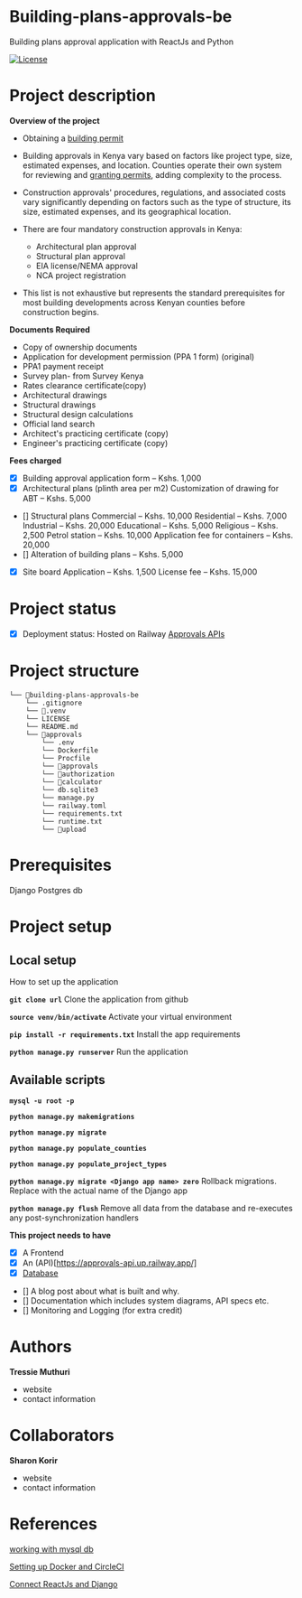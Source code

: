 # Building-plans-approvals-be
Building plans approval application with ReactJs and Python

[![License](https://img.shields.io/badge/License-Apache_2.0-blue.svg)](https://opensource.org/licenses/Apache-2.0)

# Project description

**Overview of the project**
- Obtaining a [building permit](https://buildhub.aak.or.ke/approval)
- Building approvals in Kenya vary based on factors like project type, size, estimated expenses, and location. Counties operate their own system for reviewing and [granting permits](https://www.buyrentkenya.com/discover/step-by-step-process-of-obtaining-building-permits-in-kenya#:~:text=There%20are%20four%20mandatory%20construction,EIA%20license%2FNEMA%20approval), adding complexity to the process.
- Construction approvals' procedures, regulations, and associated costs vary significantly depending on factors such as the type of structure, its size, estimated expenses, and its geographical location.
- There are four mandatory construction approvals in Kenya:
    - Architectural plan approval
    - Structural plan approval
    - EIA license/NEMA approval
    - NCA project registration

- This list is not exhaustive but represents the standard prerequisites for most building developments across Kenyan counties before construction begins.

**Documents Required**

- Copy of ownership documents
- Application for development permission (PPA 1 form) (original)
- PPA1 payment receipt
- Survey plan- from Survey Kenya
- Rates clearance certificate(copy)
- Architectural drawings 
- Structural drawings 
- Structural design calculations 
- Official land search 
- Architect's practicing certificate (copy)
- Engineer's practicing certificate (copy)

**Fees charged**

* [x] Building approval application form – Kshs. 1,000
* [x] Architectural plans (plinth area per m2)
    Customization of drawing for ABT – Kshs. 5,000
* [] Structural plans
    Commercial – Kshs. 10,000
    Residential – Kshs. 7,000
    Industrial – Kshs. 20,000
    Educational – Kshs. 5,000
    Religious – Kshs. 2,500
    Petrol station – Kshs. 10,000
    Application fee for containers – Kshs. 20,000
* [] Alteration of building plans – Kshs. 5,000
* [x] Site board 
    Application  – Kshs. 1,500
    License fee  – Kshs. 15,000

# Project status
* [x] Deployment status: Hosted on Railway [Approvals APIs](https://approvals-api.up.railway.app/)

# Project structure
```
└── 📁building-plans-approvals-be
    └── .gitignore
    └── 📁.venv
    └── LICENSE
    └── README.md
    └── 📁approvals
        └── .env
        └── Dockerfile
        └── Procfile
        └── 📁approvals
        └── 📁authorization
        └── 📁calculator
        └── db.sqlite3
        └── manage.py
        └── railway.toml
        └── requirements.txt
        └── runtime.txt
        └── 📁upload
```

# Prerequisites
Django
Postgres db


# Project setup
## Local setup
How to set up the application

**`git clone url`**
Clone the application from github

**`source venv/bin/activate`**
Activate your virtual environment

**`pip install -r requirements.txt`**
Install the app requirements

**`python manage.py runserver`**
Run the application

## Available scripts

**`mysql -u root -p`**

**`python manage.py makemigrations`**

**`python manage.py migrate`**

**`python manage.py populate_counties`**

**`python manage.py populate_project_types`**

**`python manage.py migrate <Django app name> zero`**
Rollback migrations.\
Replace with the actual name of the Django app

**`python manage.py flush`**
Remove all data from the database and re-executes any post-synchronization handlers

**This project needs to have**
* [x] A Frontend
* [x] An (API)[https://approvals-api.up.railway.app/]
* [x] [Database](https://www.meetgor.com/django-deploy-railway/#google_vignette)
* [] A blog post about what is built and why.
* [] Documentation which includes system diagrams, API specs etc.
* [] Monitoring and Logging (for extra credit)

# Authors

**Tressie Muthuri**
- website
- contact information

# Collaborators

**Sharon Korir**
- website
- contact information

# References
[working with mysql db](https://blog.devart.com/mysql-command-line-client.html#How-to-use-MySQL-command-line-client?)

[Setting up Docker and CircleCI](https://circleci.com/blog/continuous-integration-for-django-projects/)

[Connect ReactJs and Django](https://medium.com/@devsumitg/how-to-connect-reactjs-django-framework-c5ba268cb8be)
